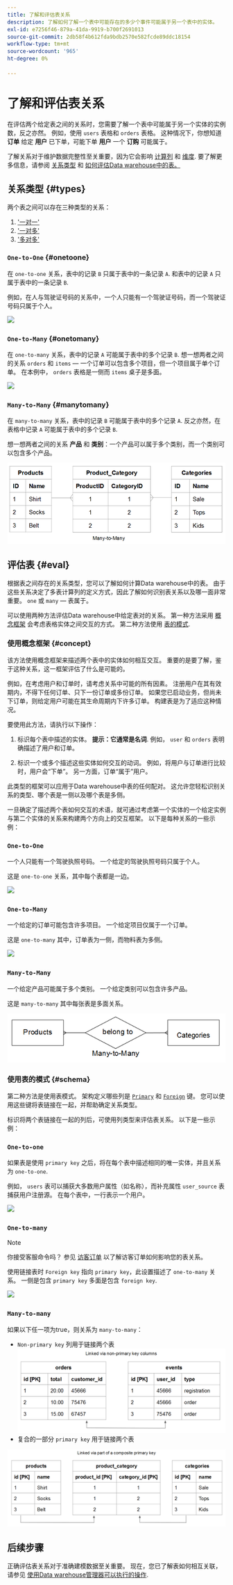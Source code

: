 ```yaml
---
title: 了解和评估表关系
description: 了解如何了解一个表中可能存在的多少个事件可能属于另一个表中的实体。
exl-id: e7256f46-879a-41da-9919-b700f2691013
source-git-commit: 2db58f4b612fda9bdb2570e582fcde89ddc18154
workflow-type: tm+mt
source-wordcount: '965'
ht-degree: 0%

---
```


# 了解和评估表关系

在评估两个给定表之间的关系时，您需要了解一个表中可能属于另一个实体的实例数，反之亦然。 例如，使用 `users` 表格和 `orders` 表格。 这种情况下，你想知道 **订单** 给定 **用户** 已下单，可能下单 **用户** 一个 **订购** 可能属于。

了解关系对于维护数据完整性至关重要，因为它会影响 [计算列](../data-warehouse-mgr/creating-calculated-columns.md) 和 [维度](../data-warehouse-mgr/manage-data-dimensions-metrics.md). 要了解更多信息，请参阅 [关系类型](#types) 和 [如何评估Data warehouse中的表。](#eval)

## 关系类型 {#types}

两个表之间可以存在三种类型的关系：

1. [&#39;一对一&#39;](#onetoone)
1. [&#39;一对多&#39;](#onetomany)
1. [&#39;多对多&#39;](#manytomany)

### `One-to-One` {#onetoone}

在 `one-to-one` 关系，表中的记录 `B` 只属于表中的一条记录 `A`. 和表中的记录 `A` 只属于表中的一条记录 `B`.

例如，在人与驾驶证号码的关系中，一个人只能有一个驾驶证号码，而一个驾驶证号码只属于个人。

![](../../assets/one-to-one.png)

### `One-to-Many` {#onetomany}

在 `one-to-many` 关系，表中的记录 `A` 可能属于表中的多个记录 `B`. 想一想两者之间的关系 `orders` 和 `items`  — 一个订单可以包含多个项目，但一个项目属于单个订单。 在本例中， `orders` 表格是一侧而 `items` 桌子是多面。

![](../../assets/one-to-many_001.png)

### `Many-to-Many` {#manytomany}

在 `many-to-many` 关系，表中的记录 `B` 可能属于表中的多个记录 `A`. 反之亦然，在表格中记录 `A` 可能属于表中的多个记录 `B`.

想一想两者之间的关系 **产品** 和 **类别**：一个产品可以属于多个类别，而一个类别可以包含多个产品。

![](../../assets/many-to-many.png)

## 评估表 {#eval}

根据表之间存在的关系类型，您可以了解如何计算Data warehouse中的表。 由于这些关系决定了多表计算列的定义方式，因此了解如何识别表关系以及哪一面非常重要。 `one` 或 `many`  — 表属于。

可以使用两种方法评估Data warehouse中给定表对的关系。 第一种方法采用 [概念框架](#concept) 会考虑表格实体之间交互的方式。 第二种方法使用 [表的模式](#schema).

### 使用概念框架 {#concept}

该方法使用概念框架来描述两个表中的实体如何相互交互。 重要的是要了解，鉴于这种关系，这一框架评估了什么是可能的。

例如，在考虑用户和订单时，请考虑关系中可能的所有因素。 注册用户在其有效期内，不得下任何订单、只下一份订单或多份订单。 如果您已启动业务，但尚未下订单，则给定用户可能在其生命周期内下许多订单。 构建表是为了适应这种情况。

要使用此方法，请执行以下操作：

1. 标识每个表中描述的实体。 **提示：它通常是名词**. 例如， `user` 和 `orders` 表明确描述了用户和订单。

1. 标识一个或多个描述这些实体如何交互的动词。 例如，将用户与订单进行比较时，用户会“下单”。 另一方面，订单“属于”用户。

此类型的框架可以应用于Data warehouse中表的任何配对。 这允许您轻松识别关系的类型、哪个表是一侧以及哪个表是多侧。

一旦确定了描述两个表如何交互的术语，就可通过考虑第一个实体的一个给定实例与第二个实体的关系来构建两个方向上的交互框架。 以下是每种关系的一些示例：

### `One-to-One`

一个人只能有一个驾驶执照号码。 一个给定的驾驶执照号码只属于个人。

这是 `one-to-one` 关系，其中每个表都是一边。

![](../../assets/one-to-one3.png)

### `One-to-Many`

一个给定的订单可能包含许多项目。 一个给定项目仅属于一个订单。

这是 `one-to-many` 其中，订单表为一侧，而物料表为多侧。

![](../../assets/one-to-many3.png)

### `Many-to-Many`

一个给定产品可能属于多个类别。 一个给定类别可以包含许多产品。

这是 `many-to-many` 其中每张表是多面关系。

![](../../assets/many-to-many3.png)

### 使用表的模式 {#schema}

第二种方法是使用表模式。 架构定义哪些列是 [`Primary`](https://en.wikipedia.org/wiki/Unique_key) 和 [`Foreign`](https://en.wikipedia.org/wiki/Foreign_key) 键。 您可以使用这些键将表链接在一起，并帮助确定关系类型。

标识将两个表链接在一起的列后，可使用列类型来评估表关系。 以下是一些示例：

### `One-to-one`

如果表是使用 `primary key` 之后，将在每个表中描述相同的唯一实体，并且关系为 `one-to-one`.

例如， `users` 表可以捕获大多数用户属性（如名称），而补充属性 `user_source` 表捕获用户注册源。 在每个表中，一行表示一个用户。

![](../../assets/one-to-one1.png)

### `One-to-many`

>[!NOTE]
>
>你接受客服命令吗？ 参见 [访客订单](../data-warehouse-mgr/guest-orders.md) 以了解访客订单如何影响您的表关系。

使用链接表时 `Foreign key` 指向 `primary key`，此设置描述了 `one-to-many` 关系。 一侧是包含 `primary key` 多面是包含 `foreign key`.

![](../../assets/one-to-many1.png)

### `Many-to-many`

如果以下任一项为true，则关系为 `many-to-many`：

* `Non-primary key` 列用于链接两个表
   ![](../../assets/many-to-many1.png)
* 复合的一部分 `primary key` 用于链接两个表

![](../../assets/many-to-mnay2.png)

## 后续步骤

正确评估表关系对于准确建模数据至关重要。 现在，您已了解表如何相互关联，请参见 [使用Data warehouse管理器可以执行的操作](../data-warehouse-mgr/tour-dwm.md).
